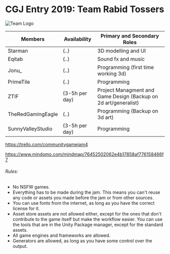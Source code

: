 # CGJ Entry 2019: Team Rabid Tossers
![Team Logo](https://i.imgur.com/CXsbTtI.png)


Members | Availability | Primary and Secondary Roles
------------ | ------ | ------------
Starman | (..) | 3D modelling and UI
Eqitab | (..) | Sound fx and music
Jonu_ | (..) | Programming (first time working 3d)
PrimeTile | (..) | Programming 
ZTIF | (3-5h per day) | Project Managment and Game Design (Backup on 2d art/generalist)
TheRedGamingEagle | (..) | Programming (Backup on 3d art)
SunnyValleyStudio | (3-5h per day) | Programming

https://trello.com/communitygamejam4

https://www.mindomo.com/mindmap/76452502062e4b17858af776158466f7

###### Rules:
* No NSFW games.
* Everything has to be made during the jam. This means you can't reuse any code or assets you made before the jam or from other sources. 
* You can use fonts from the internet, as long as you have the correct license for it.
* Asset store assets are not allowed either, except for the ones that don't contribute to the game itself but make the workflow easier. You can use the tools that are in the Unity Package manager, except for the standard assets. 
* All game engines and frameworks are allowed.
* Generators are allowed, as long as you have some control over the output. 

